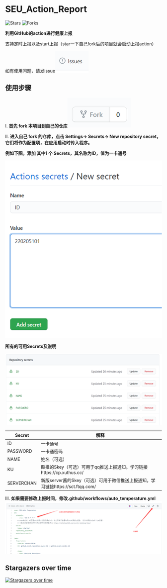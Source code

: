 # SEU_Action_Report
![Stars](https://img.shields.io/github/stars/quzard/SEU_Action_Report.svg)
![Forks](https://img.shields.io/github/forks/quzard/SEU_Action_Report.svg)

**利用GitHub的action进行健康上报**

支持定时上报以及start上报（star一下自己fork后的项目就会启动上报action）

如有使用问题，请发issue![issue](/img/4.png)

## 使用步骤

Ⅰ. **首先 fork 本项目到自己的仓库**![fork](/img/1.png)

Ⅱ. **进入自己 fork 的仓库，点击 Settings-> Secrets-> New repository secret，它们将作为配置项，在应用启动时传入程序。**

**例如下图。添加 其中1 个 Secrets，其名称为ID，值为一卡通号**

![Secrets](/img/5.png)

**所有的可用Secrets及说明**

![Secrets](/img/2.png)

| Secret     | 解释                                                         |
| ---------- | ------------------------------------------------------------ |
| ID         | 一卡通号                                                     |
| PASSWORD   | 一卡通密码                                                   |
| NAME       | 姓名（可选）                                                 |
| KU         | 酷推的Skey（可选）可用于qq推送上报通知。学习链接https://cp.xuthus.cc/ |
| SERVERCHAN | 新版server酱的Skey（可选）可用于微信推送上报通知。学习链接https://sct.ftqq.com/ |

Ⅲ. **如果需要修改上报时间，修改.github/workflows/auto_temperature.yml**
![cron](/img/3.png)

## Stargazers over time
[![Stargazers over time](https://starchart.cc/Quzard/SEU_Action_Report.svg)](https://starchart.cc/Quzard/SEU_Action_Report)